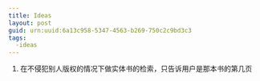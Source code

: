 ```yaml
---
title: Ideas
layout: post
guid: urn:uuid:6a13c958-5347-4563-b269-750c2c9bd3c3
tags:
  -ideas 
---
```


1. 在不侵犯别人版权的情况下做实体书的检索，只告诉用户是那本书的第几页
